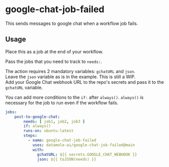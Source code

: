 # google-chat-job-failed
This sends messages to google chat when a workflow job fails.

## Usage
Place this as a job at the end of your workflow. 

Pass the jobs that you need to track to `needs:`.

The action requires 2 mandatory variables: `gchatURL` and `json`.  
Leave the `json` variable as is in the example. This is still a WIP.  
Add your Google Chat webhook URL to the repo's secrets and pass it to the `gchatURL` variable.   

You can add more conditions to the `if:` after `always()`. `always()` is necessary for the job to run even if the workflow fails. 

```YAML
jobs:
    post-to-google-chat:
        needs: [ job1, job2, job3 ]
        if: always() 
        runs-on: ubuntu-latest
        steps:
          - name: google-chat-job-failed
            uses: datamole-ai/google-chat-job-failed@main
            with:
              gchatURL: ${{ secrets.GOOGLE_CHAT_WEBHOOK }}
              json: ${{ toJSON(needs) }}
```
